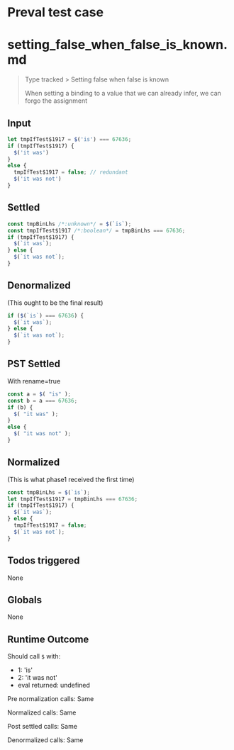 # Preval test case

# setting_false_when_false_is_known.md

> Type tracked > Setting false when false is known
>
> When setting a binding to a value that we can already infer, we can forgo the assignment

## Input

`````js filename=intro
let tmpIfTest$1917 = $('is') === 67636;
if (tmpIfTest$1917) {
  $('it was')
}
else {
  tmpIfTest$1917 = false; // redundant
  $('it was not')
}
`````


## Settled


`````js filename=intro
const tmpBinLhs /*:unknown*/ = $(`is`);
const tmpIfTest$1917 /*:boolean*/ = tmpBinLhs === 67636;
if (tmpIfTest$1917) {
  $(`it was`);
} else {
  $(`it was not`);
}
`````


## Denormalized
(This ought to be the final result)

`````js filename=intro
if ($(`is`) === 67636) {
  $(`it was`);
} else {
  $(`it was not`);
}
`````


## PST Settled
With rename=true

`````js filename=intro
const a = $( "is" );
const b = a === 67636;
if (b) {
  $( "it was" );
}
else {
  $( "it was not" );
}
`````


## Normalized
(This is what phase1 received the first time)

`````js filename=intro
const tmpBinLhs = $(`is`);
let tmpIfTest$1917 = tmpBinLhs === 67636;
if (tmpIfTest$1917) {
  $(`it was`);
} else {
  tmpIfTest$1917 = false;
  $(`it was not`);
}
`````


## Todos triggered


None


## Globals


None


## Runtime Outcome


Should call `$` with:
 - 1: 'is'
 - 2: 'it was not'
 - eval returned: undefined

Pre normalization calls: Same

Normalized calls: Same

Post settled calls: Same

Denormalized calls: Same
